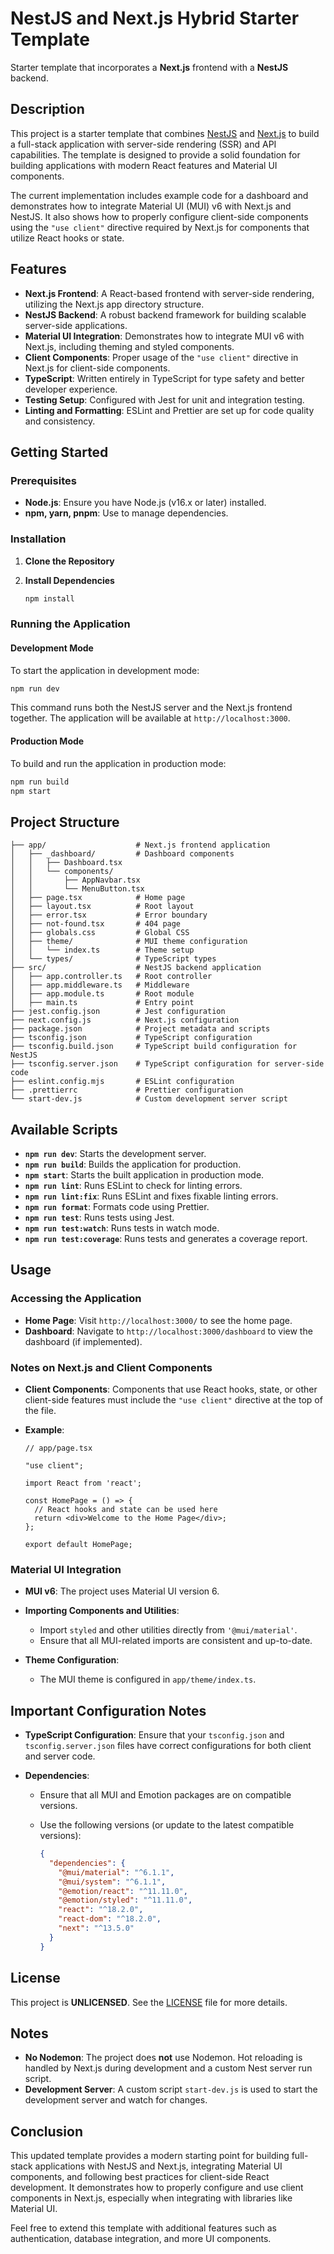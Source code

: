 # NestJS and Next.js Hybrid Starter Template

Starter template that incorporates a **Next.js** frontend with a **NestJS** backend.

## Description

This project is a starter template that combines [NestJS](https://nestjs.com/) and [Next.js](https://nextjs.org/) to build a full-stack application with server-side rendering (SSR) and API capabilities. The template is designed to provide a solid foundation for building applications with modern React features and Material UI components.

The current implementation includes example code for a dashboard and demonstrates how to integrate Material UI (MUI) v6 with Next.js and NestJS. It also shows how to properly configure client-side components using the `"use client"` directive required by Next.js for components that utilize React hooks or state.

## Features

- **Next.js Frontend**: A React-based frontend with server-side rendering, utilizing the Next.js app directory structure.
- **NestJS Backend**: A robust backend framework for building scalable server-side applications.
- **Material UI Integration**: Demonstrates how to integrate MUI v6 with Next.js, including theming and styled components.
- **Client Components**: Proper usage of the `"use client"` directive in Next.js for client-side components.
- **TypeScript**: Written entirely in TypeScript for type safety and better developer experience.
- **Testing Setup**: Configured with Jest for unit and integration testing.
- **Linting and Formatting**: ESLint and Prettier are set up for code quality and consistency.

## Getting Started

### Prerequisites

- **Node.js**: Ensure you have Node.js (v16.x or later) installed.
- **npm, yarn, pnpm**: Use to manage dependencies.

### Installation

1. **Clone the Repository**
2. **Install Dependencies**

   ```bash
   npm install
   ```

### Running the Application

#### Development Mode

To start the application in development mode:

```bash
npm run dev
```

This command runs both the NestJS server and the Next.js frontend together. The application will be available at `http://localhost:3000`.

#### Production Mode

To build and run the application in production mode:

```bash
npm run build
npm start
```

## Project Structure

```plaintext
├── app/                    # Next.js frontend application
│   ├── _dashboard/         # Dashboard components
│   │   ├── Dashboard.tsx
│   │   └── components/
│   │       ├── AppNavbar.tsx
│   │       └── MenuButton.tsx
│   ├── page.tsx            # Home page
│   ├── layout.tsx          # Root layout
│   ├── error.tsx           # Error boundary
│   ├── not-found.tsx       # 404 page
│   ├── globals.css         # Global CSS
│   ├── theme/              # MUI theme configuration
│   │   └── index.ts        # Theme setup
│   └── types/              # TypeScript types
├── src/                    # NestJS backend application
│   ├── app.controller.ts   # Root controller
│   ├── app.middleware.ts   # Middleware
│   ├── app.module.ts       # Root module
│   ├── main.ts             # Entry point
├── jest.config.json        # Jest configuration
├── next.config.js          # Next.js configuration
├── package.json            # Project metadata and scripts
├── tsconfig.json           # TypeScript configuration
├── tsconfig.build.json     # TypeScript build configuration for NestJS
├── tsconfig.server.json    # TypeScript configuration for server-side code
├── eslint.config.mjs       # ESLint configuration
├── .prettierrc             # Prettier configuration
└── start-dev.js            # Custom development server script
```

## Available Scripts

- **`npm run dev`**: Starts the development server.
- **`npm run build`**: Builds the application for production.
- **`npm start`**: Starts the built application in production mode.
- **`npm run lint`**: Runs ESLint to check for linting errors.
- **`npm run lint:fix`**: Runs ESLint and fixes fixable linting errors.
- **`npm run format`**: Formats code using Prettier.
- **`npm run test`**: Runs tests using Jest.
- **`npm run test:watch`**: Runs tests in watch mode.
- **`npm run test:coverage`**: Runs tests and generates a coverage report.

## Usage

### Accessing the Application

- **Home Page**: Visit `http://localhost:3000/` to see the home page.
- **Dashboard**: Navigate to `http://localhost:3000/dashboard` to view the dashboard (if implemented).

### Notes on Next.js and Client Components

- **Client Components**: Components that use React hooks, state, or other client-side features must include the `"use client"` directive at the top of the file.
- **Example**:

  ```tsx
  // app/page.tsx

  "use client";

  import React from 'react';

  const HomePage = () => {
    // React hooks and state can be used here
    return <div>Welcome to the Home Page</div>;
  };

  export default HomePage;
  ```

### Material UI Integration

- **MUI v6**: The project uses Material UI version 6.
- **Importing Components and Utilities**:

  - Import `styled` and other utilities directly from `'@mui/material'`.
  - Ensure that all MUI-related imports are consistent and up-to-date.

- **Theme Configuration**:

  - The MUI theme is configured in `app/theme/index.ts`.

## Important Configuration Notes

- **TypeScript Configuration**: Ensure that your `tsconfig.json` and `tsconfig.server.json` files have correct configurations for both client and server code.
- **Dependencies**:

  - Ensure that all MUI and Emotion packages are on compatible versions.
  - Use the following versions (or update to the latest compatible versions):

    ```json
    {
      "dependencies": {
        "@mui/material": "^6.1.1",
        "@mui/system": "^6.1.1",
        "@emotion/react": "^11.11.0",
        "@emotion/styled": "^11.11.0",
        "react": "^18.2.0",
        "react-dom": "^18.2.0",
        "next": "^13.5.0"
      }
    }
    ```

## License

This project is **UNLICENSED**. See the [LICENSE](LICENSE) file for more details.

## Notes

- **No Nodemon**: The project does **not** use Nodemon. Hot reloading is handled by Next.js during development and a custom Nest server run script.
- **Development Server**: A custom script `start-dev.js` is used to start the development server and watch for changes.

## Conclusion

This updated template provides a modern starting point for building full-stack applications with NestJS and Next.js, integrating Material UI components, and following best practices for client-side React development. It demonstrates how to properly configure and use client components in Next.js, especially when integrating with libraries like Material UI.

Feel free to extend this template with additional features such as authentication, database integration, and more UI components.
